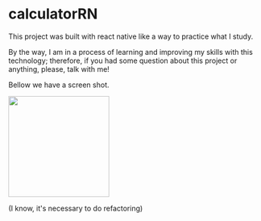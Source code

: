 # calculatorRN
This project was built with react native like a way to practice what I study.

By the way, I am in a process of learning and improving my skills with this technology; therefore, if you had some question about this project or anything, please, talk with me!

Bellow we have a screen shot.

<img src='https://user-images.githubusercontent.com/4422492/80288433-454a2380-870e-11ea-8fe5-7d441f698c9d.png' width='200'/>

(I know, it's necessary to do refactoring)
